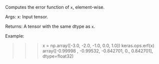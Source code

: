Computes the error function of `x`, element-wise.

Args:
    x: Input tensor.

Returns:
    A tensor with the same dtype as `x`.

Example:

>>> x = np.array([-3.0, -2.0, -1.0, 0.0, 1.0])
>>> keras.ops.erf(x)
array([-0.99998 , -0.99532, -0.842701,  0.,  0.842701], dtype=float32)
